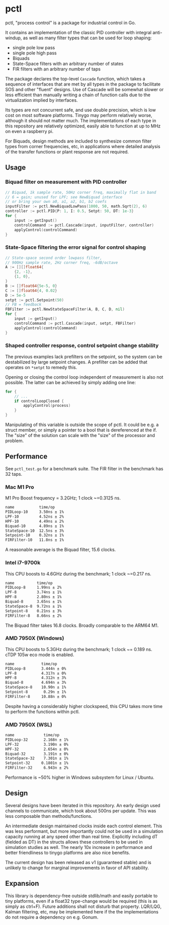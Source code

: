 # pctl

pctl, "process control" is a package for industrial control in Go.

It contains an implementation of the classic PID controller with integral
anti-windup, as well as many filter types that can be used for loop shaping:
- single pole low pass
- single pole high pass
- Biquads
- State-Space filters with an arbitrary number of states
- FIR filters with an arbitrary number of taps

The package declares the top-level `Cascade` function, which takes a sequence of
interfaces that are met by all types in the package to facilitate SOS and other
"fluent" designs.  Use of Cascade will be somewhat slower or less efficient than
manually writing a chain of function calls due to the virtualization implied by
interfaces.

Its types are not concurrent safe, and use double precision, which is low cost
on most software platforms.  Tinygo may perform relatively worse, although it
should not matter much.  The implementations of each type in this repository are
relatively optimized, easily able to function at up to MHz on even a raspberry
pi.

For Biquads, design methods are included to synthesize common filter types from
corner frequencies, etc, in applications where detailed analysis of the transfer
functions or plant response are not required.

## Usage

### Biquad filter on measurement with PID controller

```go
// Biquad, 1k sample rate, 50Hz corner freq, maximally flat in band
// 6 = gain; unused for LPF; see NewBiquad interface
// or bring your own a0, a1, a2, b1, b2 coefs
inputFilter := pctl.NewBiquadLowPass(1000, 50, math.Sqrt(2), 6)
controller := pctl.PID{P: 1, I: 0.5, Setpt: 50, DT: 1e-3}
for {
    input := getInput()
    controlCommand := pctl.Cascade(input, inputFilter, controller)
    applyControl(controlCommand)
}
```

### State-Space filtering the error signal for control shaping

```go
// State-space second order lowpass filter,
// 900Hz sample rate, 2Hz corner freq, -6dB/octave
A := [][]float64{
    {2, -1},
    {1, 0},
}
B := []float64{5e-5, 0}
C := []float64{4, 0.02}
D := 5e-5
setpt := pctl.Setpoint(50)
// FB = feedback
FBFilter := pctl.NewStateSpaceFilter(A, B, C, D, nil)
for {
    input := getInput()
    controlCommand := pctl.Cascade(input, setpt, FBFilter)
    applyControl(controlCommand)
}
```

### Shaped controller response, control setpoint change stability


The previous examples lack prefilters on the setpoint, so the system can be
destabilized by large setpoint changes.  A prefilter can be added that operates
on `*setpt` to remedy this.

Opening or closing the control loop independent of measurement is also not
possible.  The latter can be achieved by simply adding one line:

```go
for {
    // ...
    if controlLoopClosed {
        applyControl(process)
    }
}
```

Manipulating of this variable is outside the scope of pctl.  It could be e.g. a
struct member, or simply a pointer to a bool that is dereferenced at the if.
The "size" of the solution can scale with the "size" of the processor and
problem.


## Performance

See `pctl_test.go` for a benchmark suite.  The FIR filter in the benchmark has
32 taps.

### Mac M1 Pro

M1 Pro Boost frequency = 3.2GHz; 1 clock ~=0.3125 ns.

```sh
name           time/op
PIDLoop-10     3.50ns ± 1%
LPF-10         4.52ns ± 2%
HPF-10         4.49ns ± 2%
Biquad-10      4.89ns ± 1%
StateSpace-10  12.5ns ± 3%
Setpoint-10    0.32ns ± 1%
FIRFilter-10   11.8ns ± 1%
```
A reasonable average is the Biquad filter, 15.6 clocks.

### Intel i7-9700k

This CPU boosts to 4.6GHz during the benchmark; 1 clock ~=0.217 ns.
```sh
name          time/op
PIDLoop-8     1.99ns ± 2%
LPF-8         3.74ns ± 1%
HPF-8         2.80ns ± 1%
Biquad-8      3.65ns ± 1%
StateSpace-8  9.72ns ± 1%
Setpoint-8    0.21ns ± 3%
FIRFilter-8   8.66ns ± 2%
```

The Biquad filter takes 16.8 clocks.  Broadly comparable to the ARM64 M1.

### AMD 7950X (Windows)

This CPU boosts to 5.3GHz during the benchmark; 1 clock ~= 0.189 ns.  cTDP 105w
eco mode is enabled.
```sh
name            time/op
PIDLoop-8       3.444n ± 0%
LPF-8           4.317n ± 0%
HPF-8           4.312n ± 3%
Biquad-8        4.694n ± 3%
StateSpace-8    10.90n ± 1%
Setpoint-8       0.29n ± 1%
FIRFilter-8     10.88n ± 0%
```

Despite having a considerably higher clockspeed, this CPU takes more time to
perform the functions within pctl.

### AMD 7950X (WSL)


```sh
name             time/op
PIDLoop-32       2.168n ± 1%
LPF-32           3.190n ± 0%
HPF-32           2.654n ± 0%
Biquad-32        3.191n ± 0%
StateSpace-32    7.301n ± 1%
Setpoint-32     0.1801n ± 1%
FIRFilter-32     6.943n ± 2%
```

Performance is ~50% higher in Windows subsystem for Linux / Ubuntu.

## Design

Several designs have been iterated in this repository.  An early design used
channels to communicate, which took about 500ns per update.  This was less
composable than methods/functions.

An intermediate design maintained clocks inside each control element.  This was
less performant, but more importantly could not be used in a simulation capacity
running at any speed other than real time.  Explicitly including dT (fielded as
DT) in the structs allows these controllers to be used in simulation studies as
well.  The nearly 10x increase in performance and better friendliness to tinygo
platforms are also nice benefits.

The current design has been released as v1 (guaranteed stable) and is unlikely
to change for marginal improvements in favor of API stability.

## Expansion

This library is dependency-free outside stdlib/math and easily portable to tiny
platforms, even if a float32 type-change would be required (this is as simply as
ctrl+F).  Future additions shall not disturb that property.  LQR/LQG, Kalman
filtering, etc, may be implemented here if the the implementations do not
require a dependency on e.g. Gonum.
